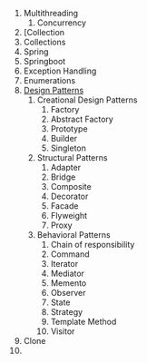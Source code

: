 1. Multithreading
	1. Concurrency
2. [Collection
3. Collections
4. Spring
5. Springboot
6. Exception Handling
7. Enumerations
8. [Design Patterns](https://refactoring.guru/)
	1. Creational Design Patterns
		1. Factory
		2. Abstract Factory
		3. Prototype
		4. Builder
		5. Singleton
	2. Structural Patterns
		1. Adapter
		2. Bridge
		3. Composite
		4. Decorator
		5. Facade
		6. Flyweight
		7. Proxy
	3. Behavioral Patterns
		1. Chain of responsibility
		2. Command
		3. Iterator
		4. Mediator
		5. Memento
		6. Observer
		7. State
		8. Strategy
		9. Template Method
		10. Visitor
9. Clone
10. 